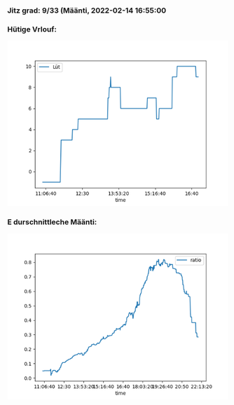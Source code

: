 ### Jitz grad: 9/33 (Määnti, 2022-02-14 16:55:00

### Hütige Vrlouf:
![Graph](Today.png)

### E durschnittleche Määnti:
![Graph](Määnti.png)